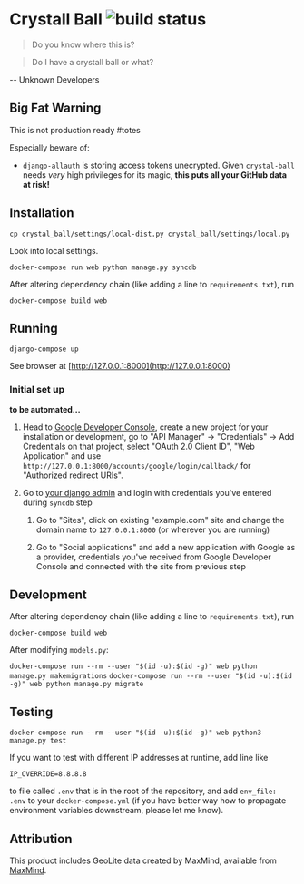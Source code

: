# Crystall Ball ![build status](https://circleci.com/gh/Almad/crystal-ball.svg?style=shield&circle-token=29702d6a0400c8207e970c20b5fb78510a039e74)

> Do you know where this is?

> Do I have a crystall ball or what?

-- Unknown Developers

## Big Fat Warning

This is not production ready #totes

Especially beware of:

* `django-allauth` is storing access tokens unecrypted. Given `crystal-ball` needs _very_ high privileges for its magic, **this puts all your GitHub data at risk!**

## Installation

`cp crystal_ball/settings/local-dist.py crystal_ball/settings/local.py`

Look into local settings.

`docker-compose run web python manage.py syncdb`

After altering dependency chain (like adding a line to `requirements.txt`), run 

`docker-compose build web`

## Running

`django-compose up`

See browser at [http://127.0.0.1:8000](http://127.0.0.1:8000)

### Initial set up

**to be automated...**

1. Head to [Google Developer Console](https://console.developers.google.com), create a new project for your installation or development, go to "API Manager" -> "Credentials" -> Add Credentials on that project, select "OAuth 2.0 Client ID", "Web Application" and use `http://127.0.0.1:8000/accounts/google/login/callback/` for "Authorized redirect URIs".

1. Go to [your django admin](http://127.0.0.1:8000/admin/) and login with credentials you've entered during `syncdb` step

	1. Go to "Sites", click on existing "example.com" site and change the domain name to `127.0.0.1:8000` (or wherever you are running)

	1. Go to "Social applications" and add a new application with Google as a provider, credentials you've received from Google Developer Console and connected with the site from previous step

## Development

After altering dependency chain (like adding a line to `requirements.txt`), run 

`docker-compose build web`


After modifying `models.py`:

`docker-compose run --rm --user "$(id -u):$(id -g)" web python manage.py makemigrations`
`docker-compose run --rm --user "$(id -u):$(id -g)" web python manage.py migrate`

## Testing

`docker-compose run --rm --user "$(id -u):$(id -g)" web python3 manage.py test`

If you want to test with different IP addresses at runtime, add line like

`IP_OVERRIDE=8.8.8.8`

to file called `.env` that is in the root of the repository, and add `env_file: .env` to your `docker-compose.yml` (if you have better way how to propagate environment variables downstream, please let me know).

## Attribution

This product includes GeoLite data created by MaxMind, available from 
[MaxMind](http://www.maxmind.com).
